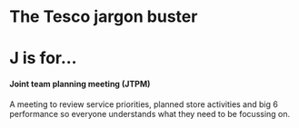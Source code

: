 # The Tesco jargon buster

# J is for…

#### Joint team planning meeting (JTPM)
A meeting to review service priorities, planned store activities and big 6 performance so everyone understands what they need to be focussing on.
